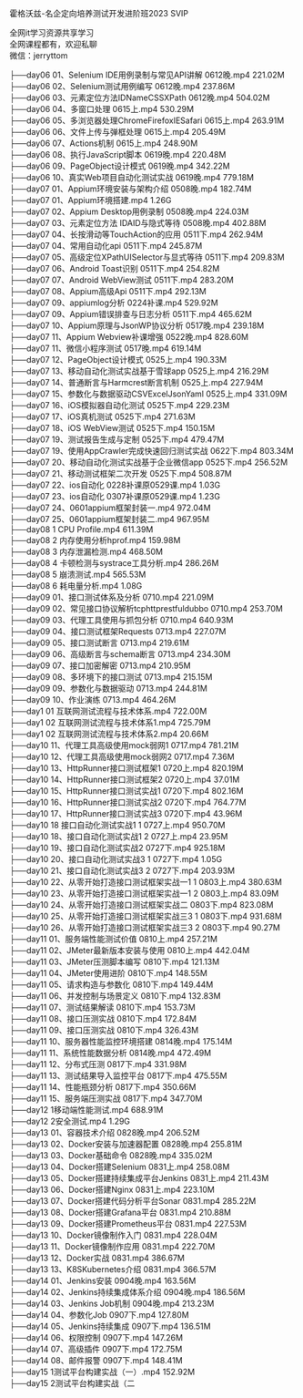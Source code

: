 霍格沃兹-名企定向培养测试开发进阶班2023 SVIP

全网it学习资源共享学习<br>全网课程都有，欢迎私聊<br>微信：jerryttom<br>

├──day06 01、Selenium IDE用例录制与常见API讲解 0612晚.mp4 221.02M<br> ├──day06 02、Selenium测试用例编写 0612晚.mp4 237.86M<br> ├──day06 03、元素定位方法IDNameCSSXPath 0612晚.mp4 504.02M<br> ├──day06 04、多窗口处理 0615上.mp4 530.29M<br> ├──day06 05、多浏览器处理ChromeFirefoxIESafari 0615上.mp4 263.91M<br> ├──day06 06、文件上传与弹框处理 0615上.mp4 205.49M<br> ├──day06 07、Actions机制 0615上.mp4 248.90M<br> ├──day06 08、执行JavaScript脚本 0619晚.mp4 220.48M<br> ├──day06 09、PageObject设计模式 0619晚.mp4 342.22M<br> ├──day06 10、真实Web项目自动化测试实战 0619晚.mp4 779.18M<br> ├──day07 01、Appium环境安装与架构介绍 0508晚.mp4 182.74M<br> ├──day07 01、Appium环境搭建.mp4 1.26G<br> ├──day07 02、Appium Desktop用例录制 0508晚.mp4 224.03M<br> ├──day07 03、元素定位方法 IDAID与隐式等待 0508晚.mp4 402.88M<br> ├──day07 04、长按滑动等TouchAction的应用 0511下.mp4 262.94M<br> ├──day07 04、常用自动化api 0511下.mp4 245.87M<br> ├──day07 05、高级定位XPathUISelector与显式等待 0511下.mp4 209.83M<br> ├──day07 06、Android Toast识别 0511下.mp4 254.82M<br> ├──day07 07、Android WebView测试 0511下.mp4 283.20M<br> ├──day07 08、Appium高级Api 0511下.mp4 292.13M<br> ├──day07 09、appiumlog分析 0224补课.mp4 529.92M<br> ├──day07 09、Appium错误排查与日志分析 0511下.mp4 465.62M<br> ├──day07 10、Appium原理与JsonWP协议分析 0517晚.mp4 239.18M<br> ├──day07 11、Appium Webview补课增强 0522晚.mp4 828.60M<br> ├──day07 11、微信小程序测试 0517晚.mp4 619.14M<br> ├──day07 12、PageObject设计模式 0525上.mp4 190.33M<br> ├──day07 13、移动自动化测试实战基于雪球app 0525上.mp4 216.29M<br> ├──day07 14、普通断言与Harmcrest断言机制 0525上.mp4 227.94M<br> ├──day07 15、参数化与数据驱动CSVExcelJsonYaml 0525上.mp4 331.09M<br> ├──day07 16、iOS模拟器自动化测试 0525下.mp4 229.23M<br> ├──day07 17、iOS真机测试 0525下.mp4 271.63M<br> ├──day07 18、iOS WebView测试 0525下.mp4 150.15M<br> ├──day07 19、测试报告生成与定制 0525下.mp4 479.47M<br> ├──day07 19、使用AppCrawler完成快速回归测试实战 0622下.mp4 803.34M<br> ├──day07 20、移动自动化测试实战基于企业微信app 0525下.mp4 256.52M<br> ├──day07 21、移动测试框架二次开发 0525下.mp4 508.87M<br> ├──day07 22、ios自动化 0228补课原0529课.mp4 1.03G<br> ├──day07 23、ios自动化 0307补课原0529课.mp4 1.23G<br> ├──day07 24、0601appium框架封装一.mp4 972.04M<br> ├──day07 25、0601appium框架封装二.mp4 967.95M<br> ├──day08 1 CPU Profile.mp4 611.39M<br> ├──day08 2 内存使用分析hprof.mp4 159.98M<br> ├──day08 3 内存泄漏检测.mp4 468.50M<br> ├──day08 4 卡顿检测与systrace工具分析.mp4 286.26M<br> ├──day08 5 崩溃测试.mp4 565.53M<br> ├──day08 6 耗电量分析.mp4 1.08G<br> ├──day09 01、接口测试体系及分析 0710.mp4 221.09M<br> ├──day09 02、常见接口协议解析tcphttprestfuldubbo 0710.mp4 253.70M<br> ├──day09 03、代理工具使用与抓包分析 0710.mp4 640.93M<br> ├──day09 04、接口测试框架Requests 0713.mp4 227.07M<br> ├──day09 05、接口测试断言 0713.mp4 219.61M<br> ├──day09 06、高级断言与schema断言 0713.mp4 234.30M<br> ├──day09 07、接口加密解密 0713.mp4 210.95M<br> ├──day09 08、多环境下的接口测试 0713.mp4 215.15M<br> ├──day09 09、参数化与数据驱动 0713.mp4 244.81M<br> ├──day09 10、作业演练 0713.mp4 464.26M<br> ├──day1 01 互联网测试流程与技术体系.mp4 722.00M<br> ├──day1 02 互联网测试流程与技术体系1.mp4 725.79M<br> ├──day1 02 互联网测试流程与技术体系2.mp4 20.66M<br> ├──day10 11、代理工具高级使用mock弱网1 0717.mp4 781.21M<br> ├──day10 12、代理工具高级使用mock弱网2 0717.mp4 7.36M<br> ├──day10 13、HttpRunner接口测试框架1 0720上.mp4 820.19M<br> ├──day10 14、HttpRunner接口测试框架2 0720上.mp4 37.01M<br> ├──day10 15、HttpRunner接口测试实战1 0720下.mp4 802.16M<br> ├──day10 16、HttpRunner接口测试实战2 0720下.mp4 764.77M<br> ├──day10 17、HttpRunner接口测试实战3 0720下.mp4 43.96M<br> ├──day10 18 接口自动化测试实战1 1 0727上.mp4 950.70M<br> ├──day10 18、接口自动化测试实战1 2 0727上.mp4 23.95M<br> ├──day10 19、接口自动化测试实战2 0727下.mp4 925.18M<br> ├──day10 20、接口自动化测试实战3 1 0727下.mp4 1.05G<br> ├──day10 21、接口自动化测试实战3 2 0727下.mp4 203.93M<br> ├──day10 22、从零开始打造接口测试框架实战一1 1 0803上.mp4 380.63M<br> ├──day10 23、从零开始打造接口测试框架实战一1 2 0803上.mp4 83.09M<br> ├──day10 24、从零开始打造接口测试框架实战二 0803下.mp4 823.08M<br> ├──day10 25、从零开始打造接口测试框架实战三3 1 0803下.mp4 931.68M<br> ├──day10 26、从零开始打造接口测试框架实战三3 2 0803下.mp4 90.27M<br> ├──day11 01、服务端性能测试价值 0810上.mp4 257.21M<br> ├──day11 02、JMeter最新版本安装与使用 0810上.mp4 442.04M<br> ├──day11 03、JMeter压测脚本编写 0810下.mp4 121.13M<br> ├──day11 04、JMeter使用进阶 0810下.mp4 148.55M<br> ├──day11 05、请求构造与参数化 0810下.mp4 149.44M<br> ├──day11 06、并发控制与场景定义 0810下.mp4 132.83M<br> ├──day11 07、测试结果解读 0810下.mp4 153.73M<br> ├──day11 08、接口压测实战 0810下.mp4 172.84M<br> ├──day11 09、接口压测实战 0810下.mp4 326.43M<br> ├──day11 10、服务器性能监控环境搭建 0814晚.mp4 175.14M<br> ├──day11 11、系统性能数据分析 0814晚.mp4 472.49M<br> ├──day11 12、分布式压测 0817下.mp4 331.98M<br> ├──day11 13、测试结果导入监控平台 0817下.mp4 475.55M<br> ├──day11 14、性能瓶颈分析 0817下.mp4 350.66M<br> ├──day11 15、服务端压测实战 0817下.mp4 347.70M<br> ├──day12 1移动端性能测试.mp4 688.91M<br> ├──day12 2安全测试.mp4 1.29G<br> ├──day13 01、容器技术介绍 0828晚.mp4 206.52M<br> ├──day13 02、Docker安装与加速器配置 0828晚.mp4 255.81M<br> ├──day13 03、Docker基础命令 0828晚.mp4 335.02M<br> ├──day13 04、Docker搭建Selenium 0831上.mp4 258.08M<br> ├──day13 05、Docker搭建持续集成平台Jenkins 0831上.mp4 211.43M<br> ├──day13 06、Docker搭建Nginx 0831上.mp4 223.10M<br> ├──day13 07、Docker搭建代码分析平台Sonar 0831.mp4 285.22M<br> ├──day13 08、Docker搭建Grafana平台 0831.mp4 210.88M<br> ├──day13 09、Docker搭建Prometheus平台 0831.mp4 227.53M<br> ├──day13 10、Docker镜像制作入门 0831.mp4 228.04M<br> ├──day13 11、Docker镜像制作应用 0831.mp4 222.70M<br> ├──day13 12、Docker实战 0831.mp4 386.67M<br> ├──day13 13、K8SKubernetes介绍 0831.mp4 366.57M<br> ├──day14 01、Jenkins安装 0904晚.mp4 163.56M<br> ├──day14 02、Jenkins持续集成体系介绍 0904晚.mp4 186.56M<br> ├──day14 03、Jenkins Job机制 0904晚.mp4 213.23M<br> ├──day14 04、参数化Job 0907下.mp4 127.80M<br> ├──day14 05、Jenkins持续集成 0907下.mp4 136.51M<br> ├──day14 06、权限控制 0907下.mp4 147.26M<br> ├──day14 07、高级插件 0907下.mp4 172.75M<br> ├──day14 08、邮件报警 0907下.mp4 148.41M<br> ├──day15 1测试平台构建实战（一）.mp4 152.92M<br> ├──day15 2测试平台构建实战（二
